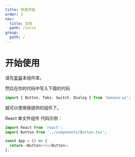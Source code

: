 ```yaml
---
title: 快速开始
order: 3
nav:
  title: 文档
  path: /intro
group:
  path: /
---
```


# 开始使用

请先[安装](install)本组件库。

然后在你的代码中写入下面的代码

```js
import { Button, Tabs, Switch, Dialog } from 'banana-ui';
```

就可以使用我提供的组件了。

React 单文件组件
代码示例：

```js
import React from 'react';
import Button from '../components/Button.tsx';

const App = () => {
  return <Button>+1</Button>;
};
```
